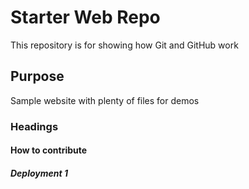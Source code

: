 # Starter Web Repo

This repository is for showing how Git and GitHub work

## Purpose

Sample website with plenty of files for demos
 
### Headings 
#### How to contribute 
##### Deployment 1